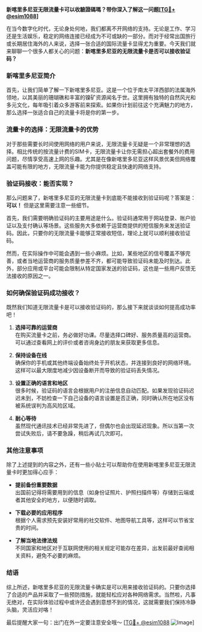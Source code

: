**新喀里多尼亚无限流量卡可以收驗證碼嗎？带你深入了解这一问题[[TG💪+ @esim1088](https://t.me/s/esim1088)]**

在当今数字化时代，无论身处何地，我们都离不开网络的支持。无论是工作、学习还是生活娱乐，稳定的网络连接已经成为不可或缺的一部分。而对于经常出国旅行或长期居住海外的人来说，选择一张合适的国际流量卡显得尤为重要。今天我们就来聊聊一个很多人都关心的问题：**新喀里多尼亚的无限流量卡是否可以接收验证码？**

### 新喀里多尼亚简介

首先，让我们简单了解一下新喀里多尼亚。这是一个位于南太平洋西部的法属海外领地，以其美丽的珊瑚礁和丰富的镍矿资源闻名于世。这里拥有独特的自然风光和多元文化，每年吸引着众多游客前来探索。如果你计划前往这个充满魅力的地方，那么选择一张适合自己的流量卡将是你的第一步。

### 流量卡的选择：无限流量卡的优势

对于那些需要长时间使用网络的用户来说，无限流量卡无疑是一个非常理想的选择。相比传统的按流量计费的SIM卡，无限流量卡让你无需担心超出套餐外的费用问题，尽情享受高速上网的乐趣。尤其是在像新喀里多尼亚这样风景优美但网络覆盖可能有限的地方，无限流量卡能为你提供稳定且快速的网络支持。

### 验证码接收：能否实现？

那么问题来了，新喀里多尼亚的无限流量卡到底能不能接收到验证码呢？答案是：**可以！** 但是这里需要注意一些细节。

首先，我们需要明确验证码的主要用途是什么。验证码通常用于网站登录、账户验证以及支付确认等场景。这些服务大多依赖于运营商提供的短信服务来发送验证码。因此，只要你的无限流量卡能够正常接收短信，理论上就可以顺利接收验证码。

然而，在实际操作中可能会遇到一些小麻烦。比如，某些地区的信号覆盖不够完善，或者当地运营商的服务质量参差不齐，都可能导致验证码未能及时到达。此外，部分应用或平台可能会限制从特定国家发送的验证码，这也是一些用户反馈无法接收的原因之一。

### 如何确保验证码成功接收？

既然我们知道无限流量卡是可以接收验证码的，那么接下来就谈谈如何提高成功率吧！

1. **选择可靠的运营商**  
   在购买流量卡之前，务必做好功课。尽量选择口碑好、服务质量高的运营商。可以通过查看网上的评价或者咨询身边的朋友来获取更多信息。

2. **保持设备在线**  
   确保你的手机或其他终端设备始终处于开机状态，并连接到良好的网络环境。这样可以最大限度地减少因设备断开而导致的验证码丢失情况。

3. **设置正确的语言和地区**  
   很多时候，验证码的语言会根据用户的注册信息自动匹配。如果发现验证码迟迟未到，不妨检查一下自己设备的语言设置是否正确，同时确认所在地区没有被系统误判为高风险区域。

4. **耐心等待**  
   虽然现代通讯技术已经非常先进了，但偶尔也会出现延迟现象。所以当第一次尝试失败后，请不要急躁，稍后再试几次即可。

### 其他注意事项

除了上述提到的内容之外，还有一些小贴士可以帮助你在使用新喀里多尼亚无限流量卡时更加得心应手：

- **提前备份重要数据**  
  出国前记得将需要用到的信息（如身份证照片、护照扫描件等）存储到云端或者其他安全的地方，以便随时调取。
  
- **下载必要的应用程序**  
  根据个人需求预先安装好常用的社交软件、地图导航工具等，这样可以节省宝贵的时间。

- **了解当地法律法规**  
  不同国家和地区对于互联网使用的相关规定可能存在差异，出发前最好查阅相关资料，避免不必要的麻烦。

### 结语

综上所述，新喀里多尼亚的无限流量卡确实是可以用来接收验证码的。只要你选择了合适的产品并采取了一些预防措施，就能轻松应对各种网络需求。当然啦，凡事无绝对，在实际体验过程中或许还会遇到意想不到的情况，这就需要我们保持冷静头脑，灵活应对咯！

最后提醒大家一句：出门在外一定要注意安全哦～ [[TG💪+ @esim1088](https://t.me/s/esim1088) ![Image](https://i.postimg.cc/4NQfJmqS/Snipaste-2025-05-13-00-14-12.png)]